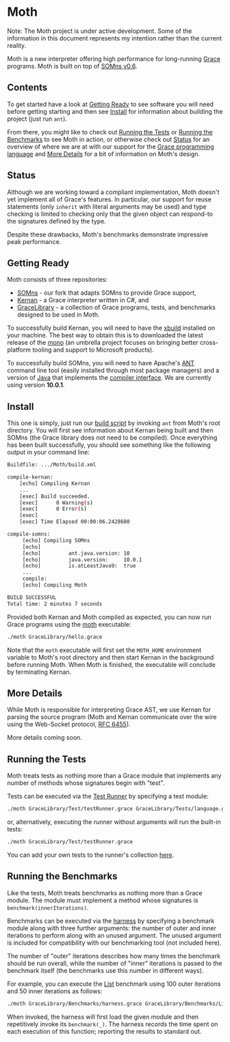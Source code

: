 # Moth

Note: The Moth project is under active development. Some of the information in this document represents my intention rather than the current reality.

Moth is a new interpreter offering high performance for long-running [Grace](http://gracelang.org/) programs. Moth is built on top of [SOMns v0.6](https://github.com/smarr/SOMns/releases/tag/v0.6.0).


Contents
--------

To get started have a look at [Getting Ready](#getting-ready) to see software you will need before getting starting and then see [Install](#install) for information about building the project (just run `ant`).

From there, you might like to check out [Running the Tests](#running-the-tests) or [Running the Benchmarks](#running-the-benchmarks) to see Moth in action, or otherwise check out [Status](#status) for an overview of where we are at with our support for the [Grace programming language](http://gracelang.org/) and [More Details](#more-details) for a bit of information on Moth's design.


Status
------

Although we are working toward a compliant implementation, Moth doesn't yet implement all of Grace's features. In particular, our support for reuse statements (only `inherit` with literal arguments may be used) and type checking is limited to checking only that the given object can respond-to the signatures defined by the type.

Despite these drawbacks, Moth's benchmarks demonstrate impressive peak performance. 

Getting Ready
-------------

Moth consists of three repositories:

- [SOMns](https://github.com/richard-roberts/SOMns) - our fork that adapts SOMns to provide Grace support,
- [Kernan](http://gracelang.org/applications/grace-versions/kernan/) - a Grace interpreter written in C#, and
- [GraceLibrary](https://github.com/richard-roberts/GraceLibrary) - a collection of Grace programs, tests, and benchmarks designed to be used in Moth.

To successfully build Kernan, you will need to have the [xbuild](http://www.mono-project.com/docs/tools+libraries/tools/xbuild/) installed on your machine. The best way to obtain this is to downloaded the latest release of the [mono](https://www.mono-project.com/download/stable/) (an umbrella project focuses on bringing better cross-platform tooling and support to Microsoft products).

To successfully build SOMns, you will need to have Apache's [ANT](https://ant.apache.org/) command line tool (easily installed through most package managers) and a version of [Java](http://www.oracle.com/technetwork/java/javase/downloads/index.html) that implements the [compiler interface](http://openjdk.java.net/jeps/243). We are currently using version **10.0.1**.

Install
-------

This one is simply, just run our [build script](https://github.com/richard-roberts/Moth/blob/master/build.xml) by invoking `ant` from Moth's root directory. You will first see information about Kernan being built and then SOMns (the Grace library does not need to be compiled). Once everything has been built successfully, you should see something like the following output in your command line:

```sh
Buildfile: .../Moth/build.xml

compile-kernan:
    [echo] Compiling Kernan
    ...
    [exec] Build succeeded.
    [exec]      0 Warning(s)
    [exec]      0 Error(s)
    [exec]
    [exec] Time Elapsed 00:00:06.2428680

compile-somns:
     [echo] Compiling SOMns
     [echo]
     [echo]         ant.java.version: 10
     [echo]         java.version:     10.0.1
     [echo]         is.atLeastJava9:  true
     ...
     compile:
     [echo] Compiling Moth

BUILD SUCCESSFUL
Total time: 2 minutes 7 seconds
```

Provided both Kernan and Moth compiled as expected, you can now run Grace programs using the [moth](https://github.com/richard-roberts/Moth/blob/master/moth) executable:

```sh
./moth GraceLibrary/hello.grace
```

Note that the `moth` executable will first set the `MOTH_HOME` environment variable to Moth's root directory and then start Kernan in the background before running Moth. When Moth is finished, the executable will conclude by terminating Kernan.

More Details
------------

While Moth is responsible for interpreting Grace AST, we use Kernan for parsing the source program (Moth and Kernan communicate over the wire using the Web-Socket protocol, [RFC 6455](https://tools.ietf.org/html/rfc6455)).

More details coming soon.

Running the Tests
-----------------

Moth treats tests as nothing more than a Grace module that implements any number of methods whose signatures begin with "test". 

Tests can be executed via the [Test Runner](https://github.com/richard-roberts/GraceLibrary/tree/master/Benchmarks/harness.grace) by specifying a test module:

```sh
./moth GraceLibrary/Test/testRunner.grace GraceLibrary/Tests/language.grace
```

or, alternatively, executing the runner without arguments will run the built-in tests:

```sh
./moth GraceLibrary/Test/testRunner.grace
```

You can add your own tests to the runner's collection [here](https://github.com/richard-roberts/GraceLibrary/blob/master/Tests/testRunner.grace#L45).

Running the Benchmarks 
---------------------- 
 
Like the tests, Moth treats benchmarks as nothing more than a Grace module. The module must implement a method whose signatures is `benchmark(innerIterations)`.

Benchmarks can be executed via the [harness](https://github.com/richard-roberts/GraceLibrary/tree/master/Benchmarks/harness.grace) by specifying a benchmark module along with three further arguments: the number of outer and inner iterations to perform along with an unused argument. The unused argument is included for compatibility with our benchmarking tool (not included here).

The number of "outer" iterations describes how many times the benchmark should be run overall, while the number of "inner" iterations is passed to the benchmark itself (the benchmarks use this number in different ways).

For example, you can execute the [List](https://github.com/richard-roberts/GraceLibrary/tree/master/Benchmarks/List.grace) benchmark using 100 outer iterations and 50 inner iterations as follows:

```sh
./moth GraceLibrary/Benchmarks/harness.grace GraceLibrary/Benchmarks/List.grace 100 0 50
```

When invoked, the harness will first load the given module and then repetitively invoke its `benchmark(_)`. The harness records the time spent on each execution of this function; reporting the results to standard out.
